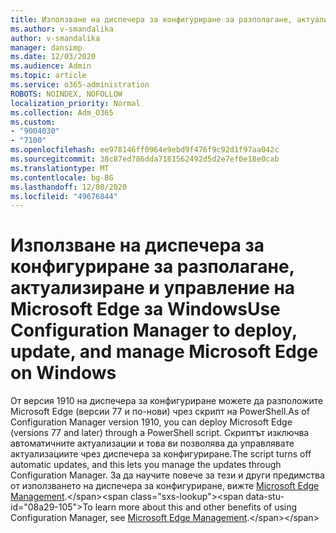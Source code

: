 ```yaml
---
title: Използване на диспечера за конфигуриране за разполагане, актуализиране и управление на Microsoft Edge за Windows
ms.author: v-smandalika
author: v-smandalika
manager: dansimp
ms.date: 12/03/2020
ms.audience: Admin
ms.topic: article
ms.service: o365-administration
ROBOTS: NOINDEX, NOFOLLOW
localization_priority: Normal
ms.collection: Adm_O365
ms.custom:
- "9004030"
- "7100"
ms.openlocfilehash: ee978146ff0964e9ebd9f476f9c92d1f97aa042c
ms.sourcegitcommit: 38c87ed786dda7181562492d5d2e7ef0e18e0cab
ms.translationtype: MT
ms.contentlocale: bg-BG
ms.lasthandoff: 12/08/2020
ms.locfileid: "49676844"
---
```

# <a name="use-configuration-manager-to-deploy-update-and-manage-microsoft-edge-on-windows"></a><span data-ttu-id="08a29-102">Използване на диспечера за конфигуриране за разполагане, актуализиране и управление на Microsoft Edge за Windows</span><span class="sxs-lookup"><span data-stu-id="08a29-102">Use Configuration Manager to deploy, update, and manage Microsoft Edge on Windows</span></span>

<span data-ttu-id="08a29-103">От версия 1910 на диспечера за конфигуриране можете да разположите Microsoft Edge (версии 77 и по-нови) чрез скрипт на PowerShell.</span><span class="sxs-lookup"><span data-stu-id="08a29-103">As of Configuration Manager version 1910, you can deploy Microsoft Edge (versions 77 and later) through a PowerShell script.</span></span> <span data-ttu-id="08a29-104">Скриптът изключва автоматичните актуализации и това ви позволява да управлявате актуализациите чрез диспечера за конфигуриране.</span><span class="sxs-lookup"><span data-stu-id="08a29-104">The script turns off automatic updates, and this lets you manage the updates through Configuration Manager.</span></span> <span data-ttu-id="08a29-105">За да научите повече за тези и други предимства от използването на диспечера за конфигуриране, вижте [Microsoft Edge Management](https://docs.microsoft.com/mem/configmgr/apps/deploy-use/deploy-edge?).</span><span class="sxs-lookup"><span data-stu-id="08a29-105">To learn more about this and other benefits of using Configuration Manager, see [Microsoft Edge Management](https://docs.microsoft.com/mem/configmgr/apps/deploy-use/deploy-edge?).</span></span>